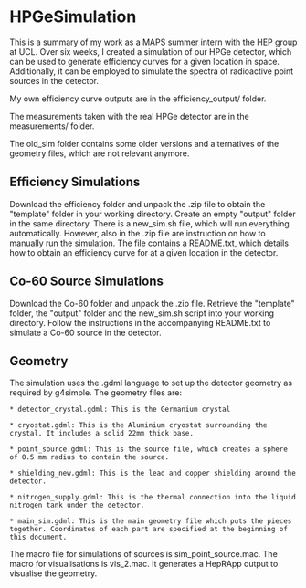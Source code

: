 # HPGeSimulation
This is a summary of my work as a MAPS summer intern with the HEP group at UCL. Over six weeks, I created a simulation of our HPGe detector, which can be used to generate efficiency curves for a given location in space. Additionally, it can be employed to simulate the spectra of radioactive point sources in the detector.

My own efficiency curve outputs are in the efficiency_output/ folder.

The measurements taken with the real HPGe detector are in the measurements/ folder.

The old_sim folder contains some older versions and alternatives of the geometry files, which are not relevant anymore.

## Efficiency Simulations
  Download the efficiency folder and unpack the .zip file to obtain the "template" folder in your working directory. Create an empty "output" folder in the same directory. There is a new_sim.sh file, which will run everything automatically. However, also in the .zip file are instruction on how to manually run the simulation. 
  The file contains a README.txt, which details how to obtain an efficiency curve for at a given location in the detector.

## Co-60 Source Simulations
  Download the Co-60 folder and unpack the .zip file. Retrieve the "template" folder, the "output" folder and the new_sim.sh script into your working directory.
  Follow the instructions in the accompanying README.txt to simulate a Co-60 source in the detector.

## Geometry
  The simulation uses the .gdml language to set up the detector geometry as required by g4simple. The geometry files are:
  
    * detector_crystal.gdml: This is the Germanium crystal
  
    * cryostat.gdml: This is the Aluminium cryostat surrounding the crystal. It includes a solid 22mm thick base.
    
    * point_source.gdml: This is the source file, which creates a sphere of 0.5 mm radius to contain the source.
    
    * shielding_new.gdml: This is the lead and copper shielding around the detector.
    
    * nitrogen_supply.gdml: This is the thermal connection into the liquid nitrogen tank under the detector.
    
    * main_sim.gdml: This is the main geometry file which puts the pieces together. Coordinates of each part are specified at the beginning of this document.
  
  The macro file for simulations of sources is sim_point_source.mac. The macro for visualisations is vis_2.mac. It generates a HepRApp output to visualise the geometry.
